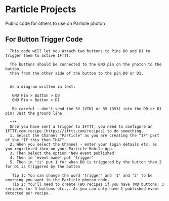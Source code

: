 # Particle Projects
Public code for others to use on Particle photon


## For Button Trigger Code
      This code will let you attach two buttons to Pins D0 and D1 to trigger them to active IFTTT.
      
      The buttons should be connected to the GND pin on the photon to the button, 
      then from the other side of the button to the pin D0 or D1.
      
      
      As a diagram written in text:
       
       GND Pin > Button > D0
       GND Pin > Button > D1
       
       Be careful - don't send the 5V (VIN) or 3V (3V3) into the D0 or D1 pin! Just the ground line.
      
      ***
      Once you have sent a trigger to IFTTT, you need to configure an IFTTT.com recipe (https://ifttt.com/recipes) to do something.
      1. Select the Channel "Particle" as you are creating the "IF" part of the "IF this then THAT". 
      2. When you select the Channel - enter your login details etc. as you registered them on your Particle Mobile App.
      3. Then select the option 'New event published'
      4. Then in 'event name' put 'trigger'
      5. Then in 'is' put 1 for when D0 is triggered by the button then 2 for D1 is triggered by the button
      
       Tip 1: You can change the word 'trigger' and '1' and '2' to be anything you want in the Particle photon code.
       Tip 2: You'll need to create TWO recipes if you have TWO buttons, 3 recipies for 3 buttons etc... As you can only have 1 published event detected per recipe.
